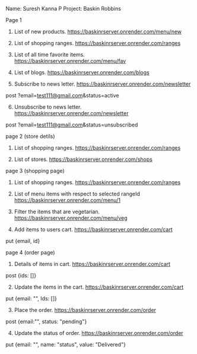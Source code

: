 Name: Suresh Kanna P
Project: Baskin Robbins

Page 1

1. List of new products.
https://baskinrserver.onrender.com/menu/new

2. List of shopping ranges.
https://baskinrserver.onrender.com/ranges

3. List of all time favorite items.
https://baskinrserver.onrender.com/menu/fav

4. List of blogs.
https://baskinrserver.onrender.com/blogs

5. Subscribe to news letter.
https://baskinrserver.onrender.com/newsletter

post ?email=test111@gmail.com&status=active

6. Unsubscribe to news letter.
https://baskinrserver.onrender.com/newsletter

post ?email=test111@gmail.com&status=unsubscribed

page 2 (store detils)

1. List of shopping ranges.
https://baskinrserver.onrender.com/ranges

2. List of stores.
https://baskinrserver.onrender.com/shops

page 3  (shopping page)

1. List of shopping ranges.
https://baskinrserver.onrender.com/ranges

2. List of menu items with respect to selected rangeId
https://baskinrserver.onrender.com/menu/1

3. Filter the items that are vegetarian.
https://baskinrserver.onrender.com/menu/veg

3. Add items to users cart.
https://baskinrserver.onrender.com/cart

put {email, id}

page 4 (order page)

1. Details of items in cart.
https://baskinrserver.onrender.com/cart

post {ids: []}

2. Update the items in the cart.
https://baskinrserver.onrender.com/cart

put {email: "", Ids: []}

3. Place the order.
https://baskinrserver.onrender.com/order

post {email:"", status: "pending"}

4. Update the status of order.
https://baskinrserver.onrender.com/order

put {email: "", name: "status", value: "Delivered"}

